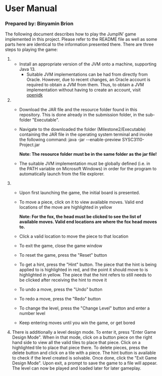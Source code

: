 # User Manual
### Prepared by: Binyamin Brion
The following document describes how to play the JumpIN’ game implemented in this project.
Please refer to the README file as well as some parts here are identical to the information presented there.
There are three steps to playing the game:

 1. 
	- Install an appropriate version of the JVM onto a machine, supporting Java 13.
		 - Suitable JVM implementations can be had from directly from Oracle. However, due to recent changes, an Oracle account is required to obtain a JVM from them. Thus, to obtain a JVM implementation without having to create an account, visit [openjdk](https://adoptopenjdk.net/)
		 
 2.  
	- Download the JAR file and the resource folder found in this repository. This is done already in the submission folder, in the sub-folder "Executable".
	-  Navigate to the downloaded the folder (Milestone2/Executable) containing the JAR file in the operating system terminal and invoke the following command: java -jar --enable-preview SYSC3110-Project.jar	
	
		**Note: The resource folder must be in the same folder as the jar file!**
	
	- The suitable JVM implementation must be globally defined (i.e. in the PATH variable on Microsoft Windows) in order for the program to automatically launch from the file explorer.
		
 4. 
	*  Upon first launching the game, the initial board is presented.
	*  To move a piece, click on it to view available moves. Valid end locations of the move are highlighted
	   in yellow
	   
	   **Note: For the fox, the head must be clicked to see the list of available moves. Valid end locations are where the fox head moves to.**
	* Click a valid location to move the piece to that location 
	* To exit the game, close the game window
	* To reset the game, press the "Reset" button
	* To get a hint, press the "Hint" button. The piece that the hint is being applied to is highlighted in red, and the point it should move to is highlighted in yellow. The piece that the hint refers to still needs to be clicked after receiving the hint to move it
	* To undo a move, press the "Undo" button
	* To redo a move, press the "Redo" button
	* To change the level, press the "Change Level" button and enter a number level
	* Keep entering moves until you win the game, or get bored
	
5. 
	There is additionally a level design mode. To enter it, press "Enter Game Design Mode". When in that mode, click on a button
	piece on the right hand side to view all the valid tiles to place that piece. Click on a highlighted tile to place that piece 	there. To delete pieces, press the delete button and click on a tile with a piece. The hint button is available to check if the level created is solvable. Once done, click the "Exit Game Design Mode". Upon exit, a prompt to save the game to a file will appear. The level can now be played and loaded later for later gameplay.
	
	
